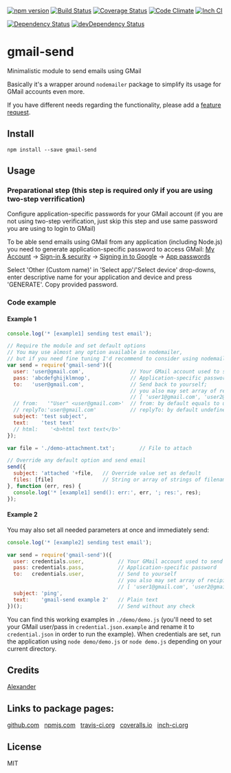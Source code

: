 [![npm version](https://badge.fury.io/js/gmail-send.svg)](http://badge.fury.io/js/gmail-send)
[![Build Status](https://travis-ci.org/alykoshin/gmail-send.svg)](https://travis-ci.org/alykoshin/gmail-send)
[![Coverage Status](https://coveralls.io/repos/alykoshin/gmail-send/badge.svg?branch=master&service=github)](https://coveralls.io/github/alykoshin/gmail-send?branch=master)
[![Code Climate](https://codeclimate.com/github/alykoshin/gmail-send/badges/gpa.svg)](https://codeclimate.com/github/alykoshin/gmail-send)
[![Inch CI](https://inch-ci.org/github/alykoshin/gmail-send.svg?branch=master)](https://inch-ci.org/github/alykoshin/gmail-send)

[![Dependency Status](https://david-dm.org/alykoshin/gmail-send/status.svg)](https://david-dm.org/alykoshin/gmail-send#info=dependencies)
[![devDependency Status](https://david-dm.org/alykoshin/gmail-send/dev-status.svg)](https://david-dm.org/alykoshin/gmail-send#info=devDependencies)


# gmail-send

Minimalistic module to send emails using GMail 

Basically it's a wrapper around `nodemailer` package to simplify its usage for GMail accounts even more.

If you have different needs regarding the functionality, please add a [feature request](https://github.com/alykoshin/gmail-send/issues).


## Install

````
npm install --save gmail-send
````

## Usage

### Preparational step (this step is required only if you are using two-step verrification) 

Configure application-specific passwords for your GMail account
(if you are not using two-step verification, just skip this step and use same password you are using to login to GMail)

To be able send emails using GMail from any application (including Node.js) you need to generate application-specific password to access GMail:
[My Account](https://myaccount.google.com/) -> [Sign-in & security](https://myaccount.google.com/security) -> [Signing in to Google](https://myaccount.google.com/security#signin) -> [App passwords](https://security.google.com/settings/security/apppasswords?utm_source=OGB&pli=1)

Select 'Other (Custom name)' in 'Select app'/'Select device' drop-downs, enter descriptive name for your application and device and press 'GENERATE'.
Copy provided password.


### Code example

#### Example 1

````js
console.log('* [example1] sending test email');

// Require the module and set default options
// You may use almost any option available in nodemailer, 
// but if you need fine tuning I'd recommend to consider using nodemailer directly.
var send = require('gmail-send')({
  user: 'user@gmail.com',               // Your GMail account used to send emails
  pass: 'abcdefghijklmnop',             // Application-specific password
  to:   'user@gmail.com',               // Send back to yourself; 
                                        // you also may set array of recipients: 
                                        // [ 'user1@gmail.com', 'user2@gmail.com' ]
  // from:   '"User" <user@gmail.com>'  // from: by default equals to user
  // replyTo:'user@gmail.com'           // replyTo: by default undefined
  subject: 'test subject',
  text:    'test text'
  // html:    '<b>html text text</b>'
});

var file = './demo-attachment.txt';        // File to attach

// Override any default option and send email
send({                         
  subject: 'attached '+file,   // Override value set as default 
  files: [file]                // String or array of strings of filenames to attach
}, function (err, res) {
  console.log('* [example1] send(): err:', err, '; res:', res);
});
````

#### Example 2

You may also set all needed parameters at once and immediately send:

````js
console.log('* [example2] sending test email');

var send = require('gmail-send')({
  user: credentials.user,           // Your GMail account used to send emails
  pass: credentials.pass,           // Application-specific password
  to:   credentials.user,           // Send to yourself
                                    // you also may set array of recipients: 
                                    // [ 'user1@gmail.com', 'user2@gmail.com' ]
  subject: 'ping',
  text:    'gmail-send example 2'   // Plain text
})();                               // Send without any check
````

You can find this working examples in `./demo/demo.js` (you'll need to set your GMail user/pass in  `credential.json.example` and rename it to `credential.json` in order to run the example). When credentials are set, run the application using `node demo/demo.js` or `node demo.js` depending on your current directory.


## Credits
[Alexander](https://github.com/alykoshin/)


## Links to package pages:

[github.com](https://github.com/alykoshin/gmail-send) &nbsp; [npmjs.com](https://www.npmjs.com/package/gmail-send) &nbsp; [travis-ci.org](https://travis-ci.org/alykoshin/gmail-send) &nbsp; [coveralls.io](https://coveralls.io/github/alykoshin/gmail-send) &nbsp; [inch-ci.org](https://inch-ci.org/github/alykoshin/gmail-send)


## License

MIT

